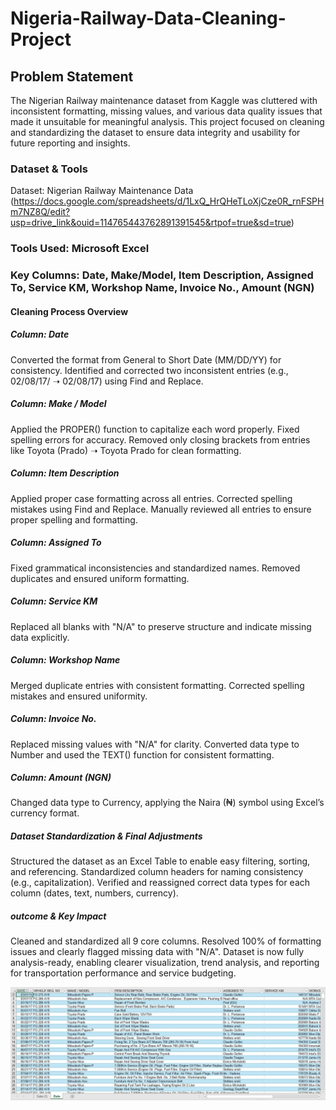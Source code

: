 # Nigeria-Railway-Data-Cleaning-Project
## Problem Statement
The Nigerian Railway maintenance dataset from Kaggle was cluttered with inconsistent formatting, missing values, and various data quality issues that made it unsuitable for meaningful analysis. This project focused on cleaning and standardizing the dataset to ensure data integrity and usability for future reporting and insights.

### Dataset & Tools
Dataset: Nigerian Railway Maintenance Data (https://docs.google.com/spreadsheets/d/1LxQ_HrQHeTLoXjCze0R_rnFSPHm7NZ8Q/edit?usp=drive_link&ouid=114765443762891391545&rtpof=true&sd=true)

### Tools Used: Microsoft Excel
### Key Columns: Date, Make/Model, Item Description, Assigned To, Service KM, Workshop Name, Invoice No., Amount (NGN)

#### Cleaning Process Overview
 ##### Column: Date
Converted the format from General to Short Date (MM/DD/YY) for consistency.
Identified and corrected two inconsistent entries (e.g., 02/08/17/ ➝ 02/08/17) using Find and Replace.

##### Column: Make / Model
Applied the PROPER() function to capitalize each word properly.
Fixed spelling errors for accuracy.
Removed only closing brackets from entries like Toyota (Prado) ➝ Toyota Prado for clean formatting.

##### Column: Item Description
Applied proper case formatting across all entries.
Corrected spelling mistakes using Find and Replace.
Manually reviewed all entries to ensure proper spelling and formatting.

##### Column: Assigned To
Fixed grammatical inconsistencies and standardized names.
Removed duplicates and ensured uniform formatting.

##### Column: Service KM
Replaced all blanks with "N/A" to preserve structure and indicate missing data explicitly.

##### Column: Workshop Name
Merged duplicate entries with consistent formatting.
Corrected spelling mistakes and ensured uniformity.

##### Column: Invoice No.
Replaced missing values with "N/A" for clarity.
Converted data type to Number and used the TEXT() function for consistent formatting.

##### Column: Amount (NGN)
Changed data type to Currency, applying the Naira (₦) symbol using Excel’s currency format.

##### Dataset Standardization & Final Adjustments
Structured the dataset as an Excel Table to enable easy filtering, sorting, and referencing.
Standardized column headers for naming consistency (e.g., capitalization).
Verified and reassigned correct data types for each column (dates, text, numbers, currency).

##### outcome & Key Impact
Cleaned and standardized all 9 core columns.
Resolved 100% of formatting issues and clearly flagged missing data with "N/A".
Dataset is now fully analysis-ready, enabling clearer visualization, trend analysis, and reporting for transportation performance and service budgeting.

![Cleaned Excel Table](https://github.com/MISYUSENI18/Nigeria-Railway-Data-Cleaning-Project/blob/main/Nigeria%20railway%20data%20clean.jpg?raw=true)

